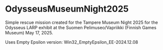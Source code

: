 # OdysseusMuseumNight2025

Simple rescue mission created for the Tampere Museum Night 2025 for the Odysseus LARP exhibit at the Suomen Pelimuseo/Vapriikki (Finnish Games Museum) May 17, 2025.

Uses Empty Epsilon version: Win32_EmptyEpsilon_EE-2024.12.08
